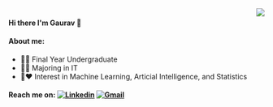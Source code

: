 <img align='right' src="https://github-readme-stats.vercel.app/api?username=gauravsharma-97&show_icons=true">

#### Hi there I'm Gaurav :wave:

<!-- [![gauravsharma.com](https://img.shields.io/static/v1?label=gauravsharma.com&message=%20&color=yellow&logo=&style=flat-square&logoColor=white)](https://www.gauravsharma.com/) -->

#### About me:
  
* 👨‍🎓  Final Year Undergraduate  
* 👨‍💻  Majoring in IT  
* 👨‍:heart:  Interest in Machine Learning, Articial Intelligence, and Statistics
 
 <!-- 🚧 **Current Project:**  -->
 
#### Reach me on:  [![Linkedin](https://img.shields.io/static/v1?label=LinkedIn&message=%20&color=orange&logo=Linkedin&style=flat-square&logoColor=white)](https://www.linkedin.com/in/gs-11/) [![Gmail](https://img.shields.io/static/v1?label=Gmail&message=%20&color=red&logo=gmail&style=flat-square&logoColor=white)](mailto:gauravsharmaa97@gmail.com)
  

<!-- ⭐️ From [Gaurav Sharma](https://github.com/gauravsharma-97) -->
